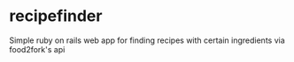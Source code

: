 # recipefinder

Simple ruby on rails web app for finding recipes with certain ingredients via food2fork's api
